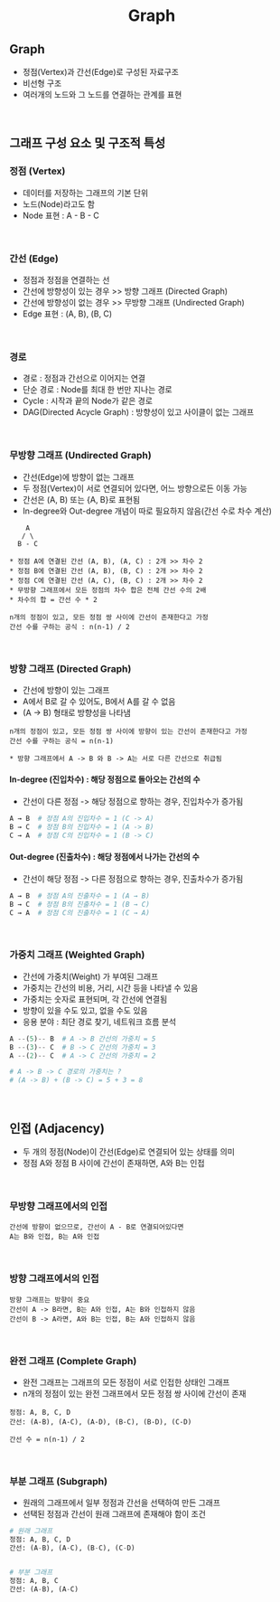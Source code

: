<h1 align = "center"> Graph </h1>

## Graph
* 정점(Vertex)과 간선(Edge)로 구성된 자료구조
* 비선형 구조
* 여러개의 노드와 그 노드를 연결하는 관계를 표현

<br>

## 그래프 구성 요소 및 구조적 특성
### 정점 (Vertex)
* 데이터를 저장하는 그래프의 기본 단위
* 노드(Node)라고도 함
* Node 표현 : A - B - C

<br>

### 간선 (Edge)
* 정점과 정점을 연결하는 선
* 간선에 방향성이 있는 경우 >> 방향 그래프 (Directed Graph)
* 간선에 방향성이 없는 경우 >> 무방향 그래프 (Undirected Graph)
* Edge 표현 : (A, B), (B, C)

<br>

### 경로
* 경로 : 정점과 간선으로 이어지는 연결
* 단순 경로 : Node를 최대 한 번만 지나는 경로
* Cycle : 시작과 끝의 Node가 같은 경로
* DAG(Directed Acycle Graph) : 방향성이 있고 사이클이 없는 그래프

<br>

### 무방향 그래프 (Undirected Graph)
* 간선(Edge)에 방향이 없는 그래프
* 두 정점(Vertex)이 서로 연결되어 있다면, 어느 방향으로든 이동 가능
* 간선은 (A, B) 또는 {A, B}로 표현됨
* In-degree와 Out-degree 개념이 따로 필요하지 않음(간선 수로 차수 계산)

``` 
    A
   / \
  B - C

* 정점 A에 연결된 간선 (A, B), (A, C) : 2개 >> 차수 2 
* 정점 B에 연결된 간선 (A, B), (B, C) : 2개 >> 차수 2
* 정점 C에 연결된 간선 (A, C), (B, C) : 2개 >> 차수 2
* 무방향 그래프에서 모든 정점의 차수 합은 전체 간선 수의 2배
* 차수의 합 = 간선 수 * 2
```

```
n개의 정점이 있고, 모든 정점 쌍 사이에 간선이 존재한다고 가정
간선 수를 구하는 공식 : n(n-1) / 2
```

<br>

### 방향 그래프 (Directed Graph)
* 간선에 방향이 있는 그래프
* A에서 B로 갈 수 있어도, B에서 A를 갈 수 없음
* (A -> B) 형태로 방향성을 나타냄

```
n개의 정점이 있고, 모든 정점 쌍 사이에 방향이 있는 간선이 존재한다고 가정
간선 수를 구하는 공식 = n(n-1)

* 방향 그래프에서 A -> B 와 B -> A는 서로 다른 간선으로 취급됨
```

#### In-degree (진입차수) : 해당 정점으로 돌아오는 간선의 수
* 간선이 다른 정점 -> 해당 정점으로 향하는 경우, 진입차수가 증가됨

``` python 
A → B  # 정점 A의 진입차수 = 1 (C -> A)
B → C  # 정점 B의 진입차수 = 1 (A -> B)
C → A  # 정점 C의 진입차수 = 1 (B -> C)

```

#### Out-degree (진출차수) : 해당 정점에서 나가는 간선의 수
* 간선이 해당 정점 -> 다른 정점으로 향하는 경우,  진출차수가 증가됨

``` python
A → B  # 정점 A의 진출차수 = 1 (A → B)
B → C  # 정점 B의 진출차수 = 1 (B → C)
C → A  # 정점 C의 진출차수 = 1 (C → A)
```

<br>

### 가중치 그래프 (Weighted Graph)
* 간선에 가중치(Weight) 가 부여된 그래프
* 가중치는 간선의 비용, 거리, 시간 등을 나타낼 수 있음
* 가중치는 숫자로 표현되며, 각 간선에 연결됨
* 방향이 있을 수도 있고, 없을 수도 있음
* 응용 분야 : 최단 경로 찾기, 네트워크 흐름 분석

```python
A --(5)-- B  # A -> B 간선의 가중치 = 5
B --(3)-- C  # B -> C 간선의 가중치 = 3
A --(2)-- C  # A -> C 간선의 가중치 = 2

# A -> B -> C 경로의 가중치는 ?
# (A -> B) + (B -> C) = 5 + 3 = 8

```

<br>

## 인접 (Adjacency)
* 두 개의 정점(Node)이 간선(Edge)로 연결되어 있는 상태를 의미
* 정점 A와 정점 B 사이에 간선이 존재하면, A와 B는 인접

<br>

### 무방향 그래프에서의 인접

```
간선에 방향이 없으므로, 간선이 A - B로 연결되어있다면
A는 B와 인접, B는 A와 인접
```

<br>

### 방향 그래프에서의 인접

```
방향 그래프는 방향이 중요
간선이 A -> B라면, B는 A와 인접, A는 B와 인접하지 않음
간선이 B -> A라면, A와 B는 인접, B는 A와 인접하지 않음
```

<br>

### 완전 그래프 (Complete Graph)
* 완전 그래프는 그래프의 모든 정점이 서로 인접한 상태인 그래프
* n개의 정점이 있는 완전 그래프에서 모든 정점 쌍 사이에 간선이 존재

```
정점: A, B, C, D  
간선: (A-B), (A-C), (A-D), (B-C), (B-D), (C-D)

간선 수 = n(n-1) / 2
```

<br>

### 부분 그래프 (Subgraph)
* 원래의 그래프에서 일부 정점과 간선을 선택하여 만든 그래프
* 선택된 정점과 간선이 원래 그래프에 존재해야 함이 조건

``` python
# 원래 그래프
정점: A, B, C, D  
간선: (A-B), (A-C), (B-C), (C-D)


# 부분 그래프
정점: A, B, C  
간선: (A-B), (A-C)


```
